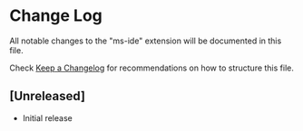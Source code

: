 # Change Log

All notable changes to the "ms-ide" extension will be documented in this file.

Check [Keep a Changelog](http://keepachangelog.com/) for recommendations on how to structure this file.

## [Unreleased]

- Initial release